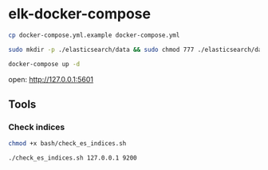 # elk-docker-compose

```bash
cp docker-compose.yml.example docker-compose.yml

sudo mkdir -p ./elasticsearch/data && sudo chmod 777 ./elasticsearch/data

docker-compose up -d
```

open: http://127.0.0.1:5601


## Tools

### Check indices

```bash
chmod +x bash/check_es_indices.sh

./check_es_indices.sh 127.0.0.1 9200
```